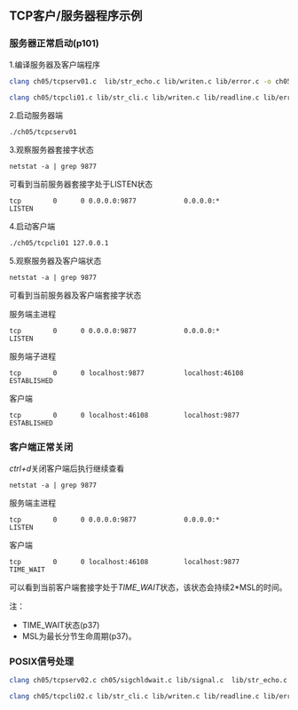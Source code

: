 ## TCP客户/服务器程序示例

### 服务器正常启动(p101)

1.编译服务器及客户端程序

```bash
clang ch05/tcpserv01.c  lib/str_echo.c lib/writen.c lib/error.c -o ch05/tcpserv01
```

```bash
clang ch05/tcpcli01.c lib/str_cli.c lib/writen.c lib/readline.c lib/error.c lib/wrapstdio.c -o ch05/tcpcli01
```

2.启动服务器端

`
./ch05/tcpcserv01
`

3.观察服务器套接字状态

`
netstat -a | grep 9877
`

可看到当前服务器套接字处于LISTEN状态

`
tcp        0      0 0.0.0.0:9877            0.0.0.0:*               LISTEN 
`

4.启动客户端

`
./ch05/tcpcli01 127.0.0.1
`

5.观察服务器及客户端状态

`
netstat -a | grep 9877
`

可看到当前服务器及客户端套接字状态


服务端主进程

`
tcp        0      0 0.0.0.0:9877            0.0.0.0:*               LISTEN
`     

服务端子进程

`
tcp        0      0 localhost:9877          localhost:46108         ESTABLISHED
`

客户端

`
tcp        0      0 localhost:46108         localhost:9877          ESTABLISHED
`

### 客户端正常关闭

*ctrl+d*关闭客户端后执行继续查看

`
netstat -a | grep 9877
`

服务端主进程

`
tcp        0      0 0.0.0.0:9877            0.0.0.0:*               LISTEN
`


客户端

`
tcp        0      0 localhost:46108         localhost:9877       TIME_WAIT   
`

可以看到当前客户端套接字处于*TIME_WAIT*状态，该状态会持续2*MSL的时间。

注：
- TIME_WAIT状态(p37)
- MSL为最长分节生命周期(p37)。

### POSIX信号处理


```bash
clang ch05/tcpserv02.c ch05/sigchldwait.c lib/signal.c  lib/str_echo.c lib/writen.c lib/error.c -o ch05/tcpserv02
```

```bash
clang ch05/tcpcli02.c lib/str_cli.c lib/writen.c lib/readline.c lib/error.c lib/wrapstdio.c -o ch05/tcpcli02
```